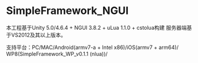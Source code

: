 # SimpleFramework_NGUI
本工程基于Unity 5.0/4.6.4 + NGUI 3.8.2 + uLua 1.1.0 + cstolua构建
服务器端基于VS2012及其以上版本。

支持平台：PC/MAC/Android(armv7-a + Intel x86)/iOS(armv7 + arm64)/
	  WP8(SimpleFramework_WP_v0.1.1 (nlua))/